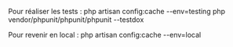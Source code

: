 Pour réaliser les tests : 
php artisan config:cache --env=testing
php vendor/phpunit/phpunit/phpunit --testdox

Pour revenir en local : 
php artisan config:cache --env=local
